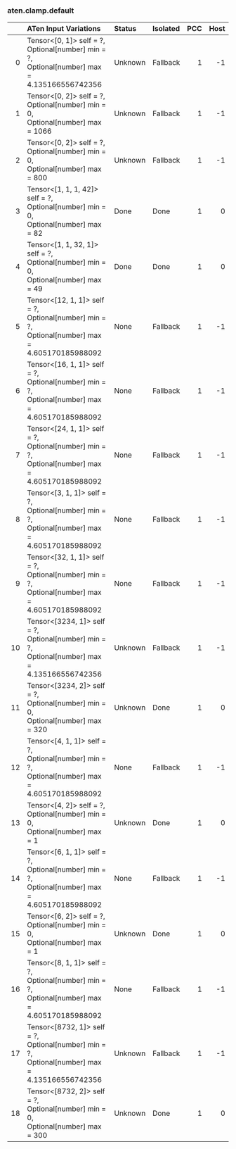 ### aten.clamp.default
|    | ATen Input Variations                                                                                 | Status   | Isolated   |   PCC |   Host |
|---:|:------------------------------------------------------------------------------------------------------|:---------|:-----------|------:|-------:|
|  0 | Tensor<[0, 1]> self = ?,<br>Optional[number] min = ?,<br>Optional[number] max = 4.135166556742356     | Unknown  | Fallback   |     1 |     -1 |
|  1 | Tensor<[0, 2]> self = ?,<br>Optional[number] min = 0,<br>Optional[number] max = 1066                  | Unknown  | Fallback   |     1 |     -1 |
|  2 | Tensor<[0, 2]> self = ?,<br>Optional[number] min = 0,<br>Optional[number] max = 800                   | Unknown  | Fallback   |     1 |     -1 |
|  3 | Tensor<[1, 1, 1, 42]> self = ?,<br>Optional[number] min = 0,<br>Optional[number] max = 82             | Done     | Done       |     1 |      0 |
|  4 | Tensor<[1, 1, 32, 1]> self = ?,<br>Optional[number] min = 0,<br>Optional[number] max = 49             | Done     | Done       |     1 |      0 |
|  5 | Tensor<[12, 1, 1]> self = ?,<br>Optional[number] min = ?,<br>Optional[number] max = 4.605170185988092 | None     | Fallback   |     1 |     -1 |
|  6 | Tensor<[16, 1, 1]> self = ?,<br>Optional[number] min = ?,<br>Optional[number] max = 4.605170185988092 | None     | Fallback   |     1 |     -1 |
|  7 | Tensor<[24, 1, 1]> self = ?,<br>Optional[number] min = ?,<br>Optional[number] max = 4.605170185988092 | None     | Fallback   |     1 |     -1 |
|  8 | Tensor<[3, 1, 1]> self = ?,<br>Optional[number] min = ?,<br>Optional[number] max = 4.605170185988092  | None     | Fallback   |     1 |     -1 |
|  9 | Tensor<[32, 1, 1]> self = ?,<br>Optional[number] min = ?,<br>Optional[number] max = 4.605170185988092 | None     | Fallback   |     1 |     -1 |
| 10 | Tensor<[3234, 1]> self = ?,<br>Optional[number] min = ?,<br>Optional[number] max = 4.135166556742356  | Unknown  | Fallback   |     1 |     -1 |
| 11 | Tensor<[3234, 2]> self = ?,<br>Optional[number] min = 0,<br>Optional[number] max = 320                | Unknown  | Done       |     1 |      0 |
| 12 | Tensor<[4, 1, 1]> self = ?,<br>Optional[number] min = ?,<br>Optional[number] max = 4.605170185988092  | None     | Fallback   |     1 |     -1 |
| 13 | Tensor<[4, 2]> self = ?,<br>Optional[number] min = 0,<br>Optional[number] max = 1                     | Unknown  | Done       |     1 |      0 |
| 14 | Tensor<[6, 1, 1]> self = ?,<br>Optional[number] min = ?,<br>Optional[number] max = 4.605170185988092  | None     | Fallback   |     1 |     -1 |
| 15 | Tensor<[6, 2]> self = ?,<br>Optional[number] min = 0,<br>Optional[number] max = 1                     | Unknown  | Done       |     1 |      0 |
| 16 | Tensor<[8, 1, 1]> self = ?,<br>Optional[number] min = ?,<br>Optional[number] max = 4.605170185988092  | None     | Fallback   |     1 |     -1 |
| 17 | Tensor<[8732, 1]> self = ?,<br>Optional[number] min = ?,<br>Optional[number] max = 4.135166556742356  | Unknown  | Fallback   |     1 |     -1 |
| 18 | Tensor<[8732, 2]> self = ?,<br>Optional[number] min = 0,<br>Optional[number] max = 300                | Unknown  | Done       |     1 |      0 |

